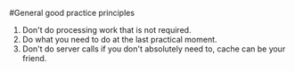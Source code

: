 #General good practice principles

1. Don't do processing work that is not required.
1. Do what you need to do at the last practical moment.
1. Don't do server calls if you don't absolutely need to, cache can be your friend.